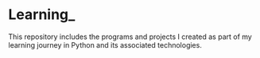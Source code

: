 # Learning_
This repository includes the programs and projects I created as part of my learning journey in Python and its associated technologies.
